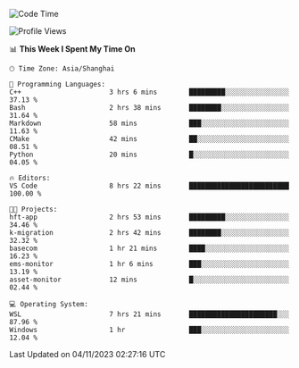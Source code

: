<!--START_SECTION:waka-->
![Code Time](http://img.shields.io/badge/Code%20Time-1%2C334%20hrs%2012%20mins-blue)

![Profile Views](http://img.shields.io/badge/Profile%20Views-0-blue)

📊 **This Week I Spent My Time On** 

```text
🕑︎ Time Zone: Asia/Shanghai

💬 Programming Languages: 
C++                      3 hrs 6 mins        █████████░░░░░░░░░░░░░░░░   37.13 % 
Bash                     2 hrs 38 mins       ████████░░░░░░░░░░░░░░░░░   31.64 % 
Markdown                 58 mins             ███░░░░░░░░░░░░░░░░░░░░░░   11.63 % 
CMake                    42 mins             ██░░░░░░░░░░░░░░░░░░░░░░░   08.51 % 
Python                   20 mins             █░░░░░░░░░░░░░░░░░░░░░░░░   04.05 % 

🔥 Editors: 
VS Code                  8 hrs 22 mins       █████████████████████████   100.00 % 

🐱‍💻 Projects: 
hft-app                  2 hrs 53 mins       █████████░░░░░░░░░░░░░░░░   34.46 % 
k-migration              2 hrs 42 mins       ████████░░░░░░░░░░░░░░░░░   32.32 % 
basecom                  1 hr 21 mins        ████░░░░░░░░░░░░░░░░░░░░░   16.23 % 
ems-monitor              1 hr 6 mins         ███░░░░░░░░░░░░░░░░░░░░░░   13.19 % 
asset-monitor            12 mins             █░░░░░░░░░░░░░░░░░░░░░░░░   02.44 % 

💻 Operating System: 
WSL                      7 hrs 21 mins       ██████████████████████░░░   87.96 % 
Windows                  1 hr                ███░░░░░░░░░░░░░░░░░░░░░░   12.04 % 
```


 Last Updated on 04/11/2023 02:27:16 UTC
<!--END_SECTION:waka-->